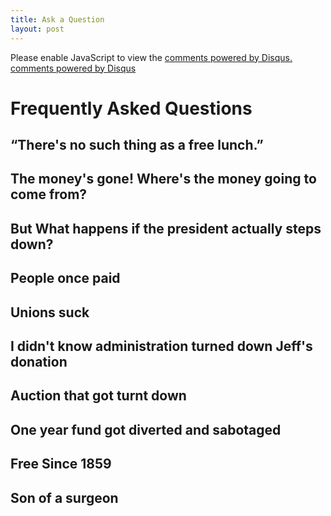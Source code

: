 ```yaml
---
title: Ask a Question
layout: post
---
```


<div id="disqus_thread"></div>
<script type="text/javascript">
    /* * * CONFIGURATION VARIABLES: EDIT BEFORE PASTING INTO YOUR WEBPAGE * * */
    var disqus_shortname = 'freecooperunion'; // required: replace example with your forum shortname
    var disqus_url = 'http://freecooperunion.org/disorientation/ask';

    /* * * DON'T EDIT BELOW THIS LINE * * */
    (function() {
        var dsq = document.createElement('script'); dsq.type = 'text/javascript'; dsq.async = true;
        dsq.src = '//' + disqus_shortname + '.disqus.com/embed.js';
        (document.getElementsByTagName('head')[0] || document.getElementsByTagName('body')[0]).appendChild(dsq);
    })();
</script>
<noscript>Please enable JavaScript to view the <a href="http://disqus.com/?ref_noscript">comments powered by Disqus.</a></noscript>
<a href="http://disqus.com" class="dsq-brlink">comments powered by <span class="logo-disqus">Disqus</span></a>

# Frequently Asked Questions

## “There's no such thing as a free lunch.”

## The money's gone! Where's the money going to come from?

## But What happens if the president actually steps down?

## People once paid

## Unions suck

## I didn't know administration turned down Jeff's donation

## Auction that got turnt down

## One year fund got diverted and sabotaged

## Free Since 1859

## Son of a surgeon
